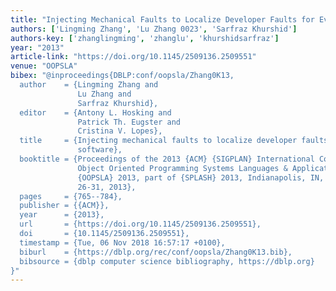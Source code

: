 ```yaml
---
title: "Injecting Mechanical Faults to Localize Developer Faults for Evolving Software"
authors: ['Lingming Zhang', 'Lu Zhang 0023', 'Sarfraz Khurshid']
authors-key: ['zhanglingming', 'zhanglu', 'khurshidsarfraz']
year: "2013"
article-link: "https://doi.org/10.1145/2509136.2509551"
venue: "OOPSLA"
bibex: "@inproceedings{DBLP:conf/oopsla/Zhang0K13,
  author    = {Lingming Zhang and
               Lu Zhang and
               Sarfraz Khurshid},
  editor    = {Antony L. Hosking and
               Patrick Th. Eugster and
               Cristina V. Lopes},
  title     = {Injecting mechanical faults to localize developer faults for evolving
               software},
  booktitle = {Proceedings of the 2013 {ACM} {SIGPLAN} International Conference on
               Object Oriented Programming Systems Languages & Applications,
               {OOPSLA} 2013, part of {SPLASH} 2013, Indianapolis, IN, USA, October
               26-31, 2013},
  pages     = {765--784},
  publisher = {{ACM}},
  year      = {2013},
  url       = {https://doi.org/10.1145/2509136.2509551},
  doi       = {10.1145/2509136.2509551},
  timestamp = {Tue, 06 Nov 2018 16:57:17 +0100},
  biburl    = {https://dblp.org/rec/conf/oopsla/Zhang0K13.bib},
  bibsource = {dblp computer science bibliography, https://dblp.org}
}"
---
```

